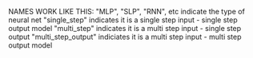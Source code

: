 NAMES WORK LIKE THIS:
"MLP", "SLP", "RNN", etc indicate the type of neural net
"single_step" indicates it is a single step input - single step output model
"multi_step" indicates it is a multi step input - single step output
"multi_step_output" indiciates it is a multi step input - multi step output model 

